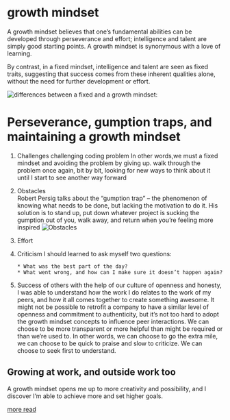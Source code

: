 # growth mindset
A growth mindset believes that one’s fundamental abilities can be developed through perseverance and effort; intelligence and talent are simply good starting points. A growth mindset is synonymous with a love of learning.

By contrast, in a fixed mindset, intelligence and talent are seen as fixed traits, suggesting that success comes from these inherent qualities alone, without the need for further development or effort.

![differences between a fixed and a growth mindset:](https://i.pinimg.com/originals/35/10/52/35105289770cfe2d841493707b37508a.jpg)
# Perseverance, gumption traps, and maintaining a growth mindset #
1. Challenges
challenging coding problem In other words,we must a fixed mindset and avoiding the problem by giving up.
walk through the problem once again, bit by bit, looking for new ways to think about it until I start to see another way forward
2. Obstacles  
    Robert Persig talks about the “gumption trap” – the phenomenon of knowing what needs to be done, but lacking the motivation to do it. His solution is to stand       up, put down whatever project is sucking the gumption out of you, walk away, and return when you’re feeling more inspired
     ![Obstacles ](https://angelamcvslp.files.wordpress.com/2018/09/growth-mindset.png?w=849&h=312&crop=1)
3. Effort

4. Criticism
    I should learned to ask myself two questions:

       * What was the best part of the day?
       * What went wrong, and how can I make sure it doesn’t happen again?
5. Success of others
    with the help of our culture of openness and honesty, I was able to understand how the work I do relates to the work of my peers, and how it all comes together         to create something awesome.
    It might not be possible to retrofit a company to have a similar level of openness and commitment to authenticity, but it’s not too hard to adopt the growth mindset concepts to influence peer interactions. We can choose to be more transparent or more helpful than might be required or than we’re used to. In other words, we can choose to go the extra mile, we can choose to be quick to praise and slow to criticize. We can choose to seek first to understand.
## Growing at work, and outside work too ##
 A growth mindset opens me up to more creativity and possibility, and I discover I’m able to achieve more and set higher goals.

[more read](https://www.atlassian.com/blog/inside-atlassian/growth-mindset)
